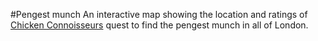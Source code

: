 #Pengest munch
An interactive map showing the location and ratings of [Chicken Connoisseurs](https://www.youtube.com/channel/UCZFmxd9L1btyXig-2Dp9XnA) quest to find the pengest munch in all of London.
